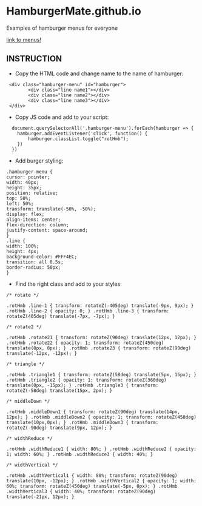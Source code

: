 # HamburgerMate.github.io
Examples of hamburger menus for everyone

[link to menus!](https://konradszymanski.github.io/HamburgerMate.github.io)

## INSTRUCTION

- Copy the HTML code and change name to the name of hamburger: 
```
 <div class="hamburger-menu" id="hamburger">
        <div class="line name1"></div>
        <div class="line name2"></div>
        <div class="line name3"></div>
 </div>
```
- Copy JS code and add to your script:
```
  document.querySelectorAll('.hamburger-menu').forEach(hamburger => {
    hamburger.addEventListener('click', function() {
        hamburger.classList.toggle("rotHmb");
    })
  })
  ```
  - Add burger styling: 
  ```
  .hamburger-menu {
  cursor: pointer;
  width: 40px;
  height: 35px;
  position: relative;
  top: 50%;
  left: 50%;
  transform: translate(-50%, -50%);
  display: flex;
  align-items: center;
  flex-direction: column;
  justify-content: space-around;
}
.line {
  width: 100%;
  height: 4px;
  background-color: #FFF4EC;
  transition: all 0.5s;
  border-radius: 50px;
}
  ```
  - Find the right class and add to your styles:
  ```
  /* rotate */

.rotHmb .line-1 { transform: rotateZ(-405deg) translate(-9px, 9px); } .rotHmb .line-2 { opacity: 0; } .rotHmb .line-3 { transform: rotateZ(405deg) translate(-7px, -7px); }
```
```
/* rotate2 */

.rotHmb .rotate21 { transform: rotateZ(90deg) translate(12px, 12px); } .rotHmb .rotate22 { opacity: 1; transform: rotateZ(450deg) translate(0px, 0px); } .rotHmb .rotate23 { transform: rotateZ(90deg) translate(-12px, -12px); }
```
```
/* triangle */

.rotHmb .triangle1 { transform: rotateZ(58deg) translate(5px, 15px); } .rotHmb .triangle2 { opacity: 1; transform: rotateZ(360deg) translate(0px, -15px); } .rotHmb .triangle3 { transform: rotateZ(-58deg) translate(15px, 2px); }

```
```
/* middleDown */

.rotHmb .middleDown1 { transform: rotateZ(90deg) translate(14px, 12px); } .rotHmb .middleDown2 { opacity: 1; transform: rotateZ(450deg) translate(10px,0px); } .rotHmb .middleDown3 { transform: rotateZ(-90deg) translate(9px, 12px); }
```
```
/* widthReduce */

.rotHmb .widthReduce1 { width: 80%; } .rotHmb .widthReduce2 { opacity: 1; width: 60%; } .rotHmb .widthReduce3 { width: 40%; }
```
```
/* widthVertical */

.rotHmb .widthVertical1 { width: 80%; transform: rotateZ(90deg) translate(10px, -12px); } .rotHmb .widthVertical2 { opacity: 1; width: 60%; transform: rotateZ(450deg) translate(-5px, 0px); } .rotHmb .widthVertical3 { width: 40%; transform: rotateZ(90deg) translate(-21px, 12px); }
```
